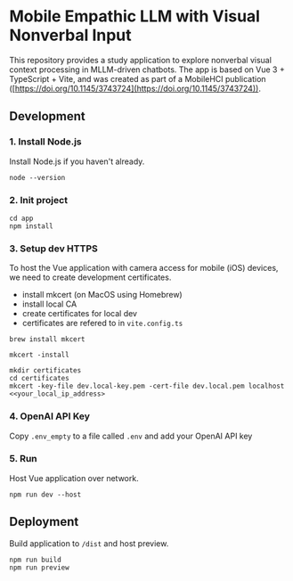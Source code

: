 # Mobile Empathic LLM with Visual Nonverbal Input
This repository provides a study application to explore nonverbal visual context processing in MLLM-driven chatbots. 
The app is based on Vue 3 + TypeScript + Vite, and was created as part of a MobileHCI publication ([https://doi.org/10.1145/3743724](https://doi.org/10.1145/3743724)).



## Development

### 1. Install Node.js
Install Node.js if you haven't already.
```
node --version
```

### 2. Init project
```
cd app
npm install
```

### 3. Setup dev HTTPS
To host the Vue application with camera access for mobile (iOS) devices, we need to create development certificates.
* install mkcert (on MacOS using Homebrew)
* install local CA
* create certificates for local dev
* certificates are refered to in ``vite.config.ts``
```
brew install mkcert

mkcert -install

mkdir certificates
cd certificates
mkcert -key-file dev.local-key.pem -cert-file dev.local.pem localhost <<your_local_ip_address>
```
### 4. OpenAI API Key
Copy  `.env_empty` to a file called `.env` and add your OpenAI API key 

### 5. Run
Host Vue application over network.
```
npm run dev --host
```


## Deployment 
Build application to `/dist`  and host preview.
```
npm run build
npm run preview
```